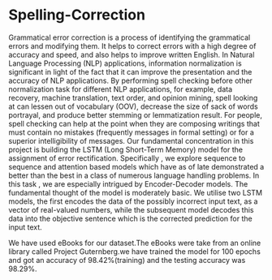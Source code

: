 # Spelling-Correction
Grammatical error correction is a process of identifying the grammatical errors and modifying them. It helps to correct errors with a high degree of accuracy and speed, and also helps to improve written English. In Natural Language Processing (NLP) applications, information normalization is significant in light of the fact that it can improve the presentation and the accuracy of NLP applications. By performing spell checking before other normalization task for different NLP applications, for example, data recovery, machine translation, text order, and opinion mining, spell looking at can lessen out  of vocabulary (OOV), decrease the size of sack of words portrayal, and produce better stemming or lemmatization result. For people, spell checking can help at the point when they are composing writings that must contain no mistakes (frequently messages in formal setting) or for a superior intelligibility of messages. Our fundamental concentration in this project is building the LSTM (Long Short-Term Memory) model for the assignment of error rectification. Specifically , we explore sequence to sequence and attention based models which have as of late demonstrated a better than the best in a class of numerous language handling problems. In this task , we are especially intrigued by Encoder-Decoder models. The fundamental thought of the model is moderately basic. We utilise two LSTM models, the first encodes the data of the possibly incorrect input text, as a vector of real-valued numbers, while the subsequent model decodes this data into the objective sentence which is the corrected prediction for the input text. 

We have used eBooks for our dataset.The eBooks were take from an online library called Project Guternberg.we have trained the model for 100 epochs and got an accuracy of 98.42%(training) and the testing accuracy was 98.29%. 
